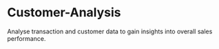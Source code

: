# Customer-Analysis
Analyse transaction and customer data to gain insights into overall sales performance. 
